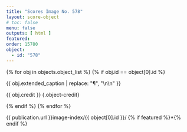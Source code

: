 ```yaml
---
title: "Scores Image No. 578"
layout: score-object
# toc: false
menu: false
outputs: [ html ]
featured: 
order: 15780
object:
  - id: "578"
---
```


{% for obj in objects.object_list %}
{% if obj.id == object[0].id %}

{{ obj.extended_caption | replace: "¶", "\n\n" }}

{{ obj.credit }} {.object-credit}

{% endif %}
{% endfor %}

<div class="object-credit object-url is-print-only">

{{ publication.url }}image-index/{{ object[0].id }}/ {% if featured %}*{% endif %}

</div>
